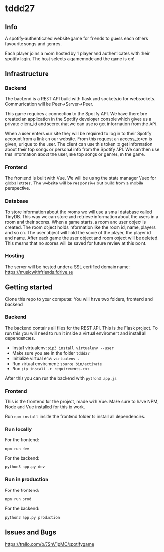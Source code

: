 # tddd27

## Info

A spotify-authenticated website game for friends to guess each others favourite songs and genres. 

Each player joins a room hosted by 1 player and authenticates with their spotify login. The host selects a gamemode and the game is on!

## Infrastructure
### Backend
The backend is a REST API build with flask and sockets.io for websockets. Communication will be Peer->Server->Peer.

This game requires a connection to the Spotify API. We have therefore created an application in the Spotify developer console which gives us a private client_id and secret that we can use to get information from the API. 

When a user enters our site they will be required to log in to their Spotify account from a link on our website. From this request an access_token is given, unique to the user. The client can use this token to get information about their top songs or personal info from the Spotify API. We can then use this information about the user, like top songs or genres, in the game. 

### Frontend
The frontend is built with Vue. We will be using the state manager Vuex for global states. The website will be responsive but build from a mobile perspective. 

### Database
To store information about the rooms we will use a small database called TinyDB. This way we can store and retrieve information about the users in a room and their scores. When a game starts, a room and user object is created. The room object holds information like the room id, name, players and so on. The user object will hold the score of the player, the player id and name. After each game the user object and room object will be deleted. This means that no scores will be saved for future review at this point. 

### Hosting
The server will be hosted under a SSL certified domain name: https://musicwithfriends.fdrive.se

## Getting started

Clone this repo to your computer. You will have two folders, frontend and backend. 

### Backend
The backend contains all files for the REST API. This is the Flask project. To run this you will need to run it inside a virtual enviroment and install all dependencies. 

- Install virtualenv: `pip3 install virtualenv --user`
- Make sure you are in the folder `tddd27`
- Initialize virtual env: `virtualenv .`
- Run virtual enviroment: `source bin/activate`
- Run `pip install -r requirements.txt`

After this you can run the backend with `python3 app.js` 

### Frontend
This is the frontend for the project, made with Vue. Make sure to have NPM, Node and Vue installed for this to work.

Run `npm install` inside the frontend folder to install all dependencies. 

### Run locally 
For the frontend:

`npm run dev`

For the backend:

`python3 app.py dev`

### Run in production 
For the frontend:

`npm run prod`

For the backend:

`python3 app.py production`

## Issues and Bugs
https://trello.com/b/7ShV1pMC/spotifygame
 
